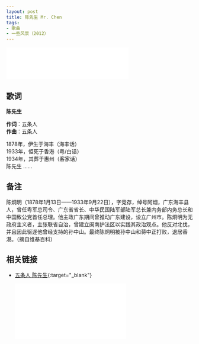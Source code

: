 ```yaml
---
layout: post
title: 陈先生 Mr. Chen
tags:
- 歌曲
- 一些风景（2012）
---
```


<iframe frameborder="no" border="0" marginwidth="0" marginheight="0" width=330 height=86 src="//music.163.com/outchain/player?type=2&id=28587859&auto=1&height=66"></iframe>

## 歌词

**陈先生**

**作词**：五条人  
**作曲**：五条人

1878年，伊生于海丰（海丰话）  
1933年，佢死于香港（粤/白话）  
1934年，其葬于惠州（客家话）  
陈先生 ……

## 备注

陈炯明（1878年1月13日——1933年9月22日），字竞存，绰号阿烟，广东海丰县人，曾任粤军总司令、广东省省长、中华民国陆军部陆军总长兼内务部内务总长和中国致公党首任总理。他主政广东期间曾推动广东建设，设立广州市。陈炯明为无政府主义者，主张联省自治，曾建立闽南护法区以实践其政治观点。他反对北伐，并且因此驱逐他曾经支持的孙中山。最终陈炯明被孙中山和蒋中正打败，退居香港。（摘自维基百科）

## 相关链接

- [五条人 陈先生](https://www.bilibili.com/video/BV1Pt411Q7Bj/){:target="_blank"}

  <div class="iframe-container"><iframe class="responsive-iframe" src="//player.bilibili.com/player.html?aid=584043799&bvid=BV1Pt411Q7Bj&cid=217333644&page=1" frameborder="no" allowfullscreen="true"></iframe></div>
